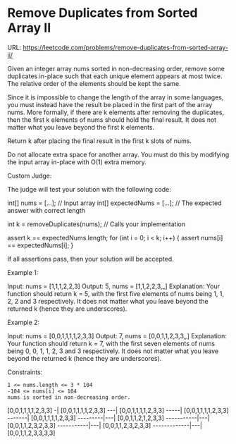 # Remove Duplicates from Sorted Array II

URL: <https://leetcode.com/problems/remove-duplicates-from-sorted-array-ii/>

Given an integer array nums sorted in non-decreasing order, remove some duplicates in-place such that each unique element appears at most twice. The relative order of the elements should be kept the same.

Since it is impossible to change the length of the array in some languages, you must instead have the result be placed in the first part of the array nums. More formally, if there are k elements after removing the duplicates, then the first k elements of nums should hold the final result. It does not matter what you leave beyond the first k elements.

Return k after placing the final result in the first k slots of nums.

Do not allocate extra space for another array. You must do this by modifying the input array in-place with O(1) extra memory.

Custom Judge:

The judge will test your solution with the following code:

int[] nums = [...]; // Input array
int[] expectedNums = [...]; // The expected answer with correct length

int k = removeDuplicates(nums); // Calls your implementation

assert k == expectedNums.length;
for (int i = 0; i < k; i++) {
assert nums[i] == expectedNums[i];
}

If all assertions pass, then your solution will be accepted.

Example 1:

Input: nums = [1,1,1,2,2,3]
Output: 5, nums = [1,1,2,2,3,_]
Explanation: Your function should return k = 5, with the first five elements of nums being 1, 1, 2, 2 and 3 respectively.
It does not matter what you leave beyond the returned k (hence they are underscores).

Example 2:

Input: nums = [0,0,1,1,1,1,2,3,3]
Output: 7, nums = [0,0,1,1,2,3,3,_,_]
Explanation: Your function should return k = 7, with the first seven elements of nums being 0, 0, 1, 1, 2, 3 and 3 respectively.
It does not matter what you leave beyond the returned k (hence they are underscores).

Constraints:

    1 <= nums.length <= 3 * 104
    -104 <= nums[i] <= 104
    nums is sorted in non-decreasing order.

[0,0,1,1,1,1,2,3,3]
-|
[0,0,1,1,1,1,2,3,3]
---|
[0,0,1,1,1,1,2,3,3]
-----|
[0,0,1,1,1,1,2,3,3]
-------|
[0,0,1,1,1,1,2,3,3]
---------|---|
[0,0,1,1,2,1,2,3,3]
-----------|---|
[0,0,1,1,2,3,2,3,3]
-----------|---|
[0,0,1,1,2,3,2,3,3]
-------------|---|
[0,0,1,1,2,3,3,3,3]
